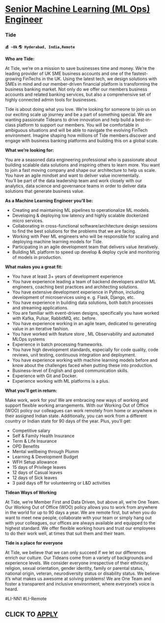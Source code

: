 # [Senior Machine Learning (ML Ops) Engineer](https://www.remotewlb.com/apply/senior-machine-learning-ml-ops-engineer)  
### Tide  
#### `💰 ~0k` `🌎 Hyderabad, India,Remote`  

**Who are Tide:**

At Tide, we’re on a mission to save businesses time and money. We’re the leading provider of UK SME business accounts and one of the fastest-growing FinTechs in the UK. Using the latest tech, we design solutions with SMEs in mind and our member-driven financial platform is transforming the business banking market. Not only do we offer our members business accounts and related banking services, but also a comprehensive set of highly connected admin tools for businesses.

Tide is about doing what you love. We’re looking for someone to join us on our exciting scale up journey and be a part of something special. We are wanting passionate Tideans to drive innovation and help build a best-in-class platform to support our members. You will be comfortable in ambiguous situations and will be able to navigate the evolving FinTech environment. Imagine shaping how millions of Tide members discover and engage with business banking platforms and building this on a global scale.

 **What we’re looking for:**

You are a seasoned data engineering professional who is passionate about building scalable data solutions and inspiring others to learn more. You want to join a fast moving company and shape our architecture to help us scale. You have an agile mindset and want to deliver value incrementally.  
You’ll be part of the data leadership team and work closely with our analytics, data science and governance teams in order to deliver data solutions that generate business value.

 **As a Machine Learning Engineer you’ll be:**

  * Creating and maintaining ML pipelines to operationalize ML models.
  * Developing & deploying low latency and highly scalable dockerized micro services.
  * Collaborating in cross-functional software/architecture design sessions to find the best solutions for the problems that we are facing.
  * Working with Peer ML engineers who will be responsible for scaling and deploying machine learning models for Tide.
  * Participating in an agile development team that delivers value iteratively.
  * Building ML platform to speed up develop & deploy cycle and monitoring of models in production.

 **What makes you a great fit:**

  * You have at least 3+ years of development experience
  * You have experience leading a team of backend developers and/or ML engineers, coaching best practices and architecting solutions.
  * You have extensive development experience in Python, including development of microservices using e. g. Flask, Django, etc.
  * You have experience in building data solutions, both batch processes and streaming applications.
  * You are familiar with event-driven designs, specifically you have worked with Kafka, Pulsar, RabbitMQ, etc. before.
  * You have experience working in an agile team, dedicated to generating value in an iterative fashion.
  * You have worked with feature store , ML Observability and automated MLOps systems 
  * Experience in batch processing frameworks.
  * You have high development standards, especially for code quality, code reviews, unit testing, continuous integration and deployment.
  * You have experience working with machine learning models before and know about the challenges faced when putting these into production.
  * Business-level of English and good communication skills.
  * Experience with Git and Docker.
  * Experience working with ML platforms is a plus.

 **What you’ll get in return:**

Make work, work for you! We are embracing new ways of working and support flexible working arrangements. With our Working Out of Office (WOO) policy our colleagues can work remotely from home or anywhere in their assigned Indian state. Additionally, you can work from a different country or Indian state for 90 days of the year. Plus, you’ll get:

  * Competitive salary
  * Self & Family Health Insurance
  * Term & Life Insurance
  * OPD Benefits
  * Mental wellbeing through Plumm
  * Learning & Development Budget
  * WFH Setup allowance
  * 15 days of Privilege leaves
  * 12 days of Casual leaves
  * 12 days of Sick leaves
  * 3 paid days off for volunteering or L&D activities

 **Tidean Ways of Working**

At Tide, we’re Member First and Data Driven, but above all, we’re One Team. Our Working Out of Office (WOO) policy allows you to work from anywhere in the world for up to 90 days a year. We are remote first, but when you do want to meet new people, collaborate with your team or simply hang out with your colleagues, our offices are always available and equipped to the highest standard. We offer flexible working hours and trust our employees to do their work well, at times that suit them and their team.

 **Tide is a place for everyone**

At Tide, we believe that we can only succeed if we let our differences enrich our culture. Our Tideans come from a variety of backgrounds and experience levels. We consider everyone irrespective of their ethnicity, religion, sexual orientation, gender identity, family or parental status, national origin, veteran, neurodiversity status or disability status. We believe it’s what makes us awesome at solving problems! We are One Team and foster a transparent and inclusive environment, where everyone’s voice is heard.

#LI-NN1 #LI-Remote

  
## CLICK TO [APPLY](https://www.remotewlb.com/apply/senior-machine-learning-ml-ops-engineer)

